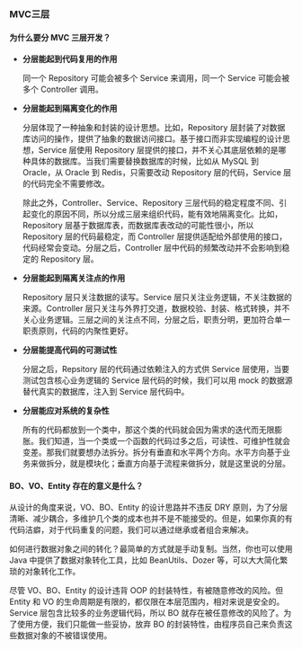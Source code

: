 ### MVC三层

#### 为什么要分 MVC 三层开发？

- __分层能起到代码复用的作用__

  同一个 Repository 可能会被多个 Service 来调用，同一个 Service 可能会被多个 Controller 调用。

- __分层能起到隔离变化的作用__

  分层体现了一种抽象和封装的设计思想。比如，Repository 层封装了对数据库访问的操作，提供了抽象的数据访问接口。基于接口而非实现编程的设计思想，Service 层使用 Repository 层提供的接口，并不关心其底层依赖的是哪种具体的数据库。当我们需要替换数据库的时候，比如从 MySQL 到 Oracle，从 Oracle 到 Redis，只需要改动 Repository 层的代码，Service 层的代码完全不需要修改。

  除此之外，Controller、Service、Repository 三层代码的稳定程度不同、引起变化的原因不同，所以分成三层来组织代码，能有效地隔离变化。比如，Repository 层基于数据库表，而数据库表改动的可能性很小，所以 Repository 层的代码最稳定，而 Controller 层提供适配给外部使用的接口，代码经常会变动。分层之后，Controller 层中代码的频繁改动并不会影响到稳定的 Repository 层。

- __分层能起到隔离关注点的作用__

  Repository 层只关注数据的读写。Service 层只关注业务逻辑，不关注数据的来源。Controller 层只关注与外界打交道，数据校验、封装、格式转换，并不关心业务逻辑。三层之间的关注点不同，分层之后，职责分明，更加符合单一职责原则，代码的内聚性更好。

- __分层能提高代码的可测试性__

  分层之后，Repsitory 层的代码通过依赖注入的方式供 Service 层使用，当要测试包含核心业务逻辑的 Service 层代码的时候，我们可以用 mock 的数据源替代真实的数据库，注入到 Service 层代码中。

- __分层能应对系统的复杂性__

  所有的代码都放到一个类中，那这个类的代码就会因为需求的迭代而无限膨胀。我们知道，当一个类或一个函数的代码过多之后，可读性、可维护性就会变差。那我们就要想办法拆分。拆分有垂直和水平两个方向。水平方向基于业务来做拆分，就是模块化；垂直方向基于流程来做拆分，就是这里说的分层。

#### BO、VO、Entity 存在的意义是什么？

从设计的角度来说，VO、BO、Entity 的设计思路并不违反 DRY 原则，为了分层清晰、减少耦合，多维护几个类的成本也并不是不能接受的。但是，如果你真的有代码洁癖，对于代码重复的问题，我们可以通过继承或者组合来解决。

如何进行数据对象之间的转化？最简单的方式就是手动复制。当然，你也可以使用 Java 中提供了数据对象转化工具，比如 BeanUtils、Dozer 等，可以大大简化繁琐的对象转化工作。

尽管 VO、BO、Entity 的设计违背 OOP 的封装特性，有被随意修改的风险。但 Entity 和 VO 的生命周期是有限的，都仅限在本层范围内，相对来说是安全的。Service 层包含比较多的业务逻辑代码，所以 BO 就存在被任意修改的风险了。为了使用方便，我们只能做一些妥协，放弃 BO 的封装特性，由程序员自己来负责这些数据对象的不被错误使用。









